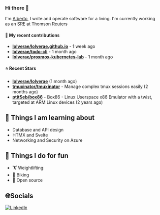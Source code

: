 ### Hi there 👋

I'm [Alberto](https://albertolvera.com), I write and operate software for a living. I'm currently working as an SRE at Thomson Reuters

#### 🚀 My recent contributions
- **[lolverae/lolverae.github.io](https://github.com/lolverae/lolverae.github.io)** - 1 week ago
- **[lolverae/todo-cli](https://github.com/lolverae/todo-cli)** - 1 month ago
- **[lolverae/proxmox-kubernetes-lab](https://github.com/lolverae/proxmox-kubernetes-lab)** - 1 month ago

#### ⭐ Recent Stars
- **[lolverae/lolverae](https://github.com/lolverae/lolverae)** (1 month ago)
- **[tmuxinator/tmuxinator](https://github.com/tmuxinator/tmuxinator)** - Manage complex tmux sessions easily (2 months ago)
- **[ptitSeb/box86](https://github.com/ptitSeb/box86)** - Box86 - Linux Userspace x86 Emulator with a twist, targeted at ARM Linux devices (2 years ago)

## 📖 Things I am learning about

- Database and API design
- HTMX and Svelte
- Networking and Security on Azure

## 💪 Things I do for fun

- 🏋 Weightlifting
- 🚴 Biking
- 🤼 Open source

## 🌐Socials
[![LinkedIn](https://img.shields.io/badge/LinkedIn-%230077B5.svg?logo=linkedin&logoColor=white)](https://www.linkedin.com/in/luis-alberto-olvera/)
